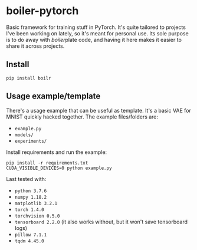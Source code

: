 # boiler-pytorch

Basic framework for training stuff in PyTorch. It's quite tailored to projects 
I've been working on lately, so it's meant for personal use. Its sole purpose is 
to do away with *boiler*plate code, and having it here makes it easier to 
share it across projects.

## Install

```shell script
pip install boilr
```

## Usage example/template

There's a usage example that can be useful as template. It's a basic VAE
for MNIST quickly hacked together. The example files/folders are:
- `example.py`
- `models/`
- `experiments/`

Install requirements and run the example:

```shell script
pip install -r requirements.txt
CUDA_VISIBLE_DEVICES=0 python example.py
```

Last tested with:

- `python 3.7.6`
- `numpy 1.18.2`
- `matplotlib 3.2.1`
- `torch 1.4.0`
- `torchvision 0.5.0`
- `tensorboard 2.2.0` (it also works without, but it won't save tensorboard logs)
- `pillow 7.1.1`
- `tqdm 4.45.0`
